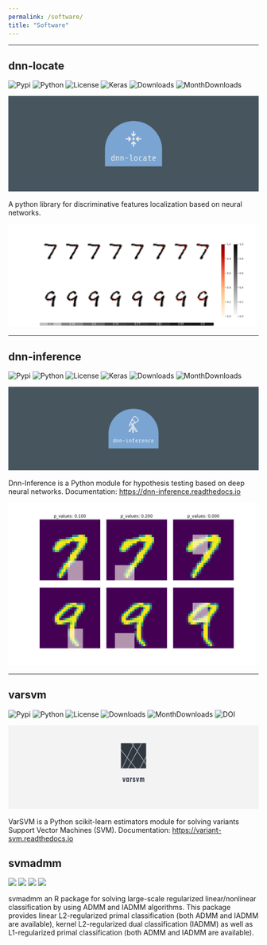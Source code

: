 ```yaml
---
permalink: /software/
title: "Software"
---
```


- - -

## dnn-locate

![[Pypi](https://pypi.org/project/dnn-locate/)](https://badge.fury.io/py/dnn-locate.svg)
![Python](https://img.shields.io/badge/python-3-blue.svg)
![License](https://img.shields.io/pypi/l/keras-bert.svg)
![Keras](https://img.shields.io/badge/keras-tf.keras-red.svg)
![Downloads](https://static.pepy.tech/badge/dnn-locate)
![MonthDownloads](https://pepy.tech/badge/dnn-locate/month)

![](/images/software/dnn_loc_logo.png)

A python library for discriminative features localization based on neural networks.

![dnn_loc_demo](/images/software/dnn_loc_demo.png)

- - -

## dnn-inference

![[Pypi](https://pypi.org/project/dnn-inference/)](https://badge.fury.io/py/dnn-inference.svg)
![Python](https://img.shields.io/badge/python-3-blue.svg)
![License](https://img.shields.io/pypi/l/keras-bert.svg)
![Keras](https://img.shields.io/badge/keras-tf.keras-red.svg)
![Downloads](https://static.pepy.tech/badge/dnn-inference)
![MonthDownloads](https://pepy.tech/badge/dnn-inference/month)

![](/images/software/dnn_inf.png)

Dnn-Inference is a Python module for hypothesis testing based on deep neural networks. Documentation: https://dnn-inference.readthedocs.io

![](/images/software/dnn_inf_demo.png)

- - -

## varsvm

![[Pypi](https://pypi.org/project/varsvm/)](https://badge.fury.io/py/varsvm.svg)
![Python](https://img.shields.io/badge/python-3-blue.svg)
![License](https://img.shields.io/pypi/l/keras-bert.svg)
![Downloads](https://static.pepy.tech/badge/varsvm)
![MonthDownloads](https://pepy.tech/badge/varsvm/month)
![DOI](https://zenodo.org/badge/DOI/10.5281/zenodo.3830281.svg)

![](/images/software/varsvm_logo.png)

VarSVM is a Python scikit-learn estimators module for solving variants Support Vector Machines (SVM). Documentation: https://variant-svm.readthedocs.io

## svmadmm

[![](https://www.r-pkg.org/badges/version/svmadmm?color=green)](https://cran.r-project.org/package=svmadmm)
[![](http://cranlogs.r-pkg.org/badges/grand-total/svmadmm?color=red)](https://cran.r-project.org/package=svmadmm)
[![](http://cranlogs.r-pkg.org/badges/last-month/svmadmm?color=blue)](https://cran.r-project.org/package=svmadmm)
[![](http://cranlogs.r-pkg.org/badges/last-week/svmadmm?color=green)](https://cran.r-project.org/package=svmadmm)

svmadmm an R package for solving large-scale regularized linear/nonlinear classification by using ADMM and IADMM algorithms. This package provides linear L2-regularized primal classification (both ADMM and IADMM are available), kernel L2-regularized dual classification (IADMM) as well as L1-regularized primal classification (both ADMM and IADMM are available).
